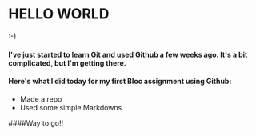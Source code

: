 # HELLO WORLD

:-)
#### I've just started to learn Git and used Github a few weeks ago. It's a bit **complicated**, but I'm getting there.
#### Here's what I did today for my first Bloc assignment using Github:
* Made a repo
* Used some simple Markdowns

####Way to go!!